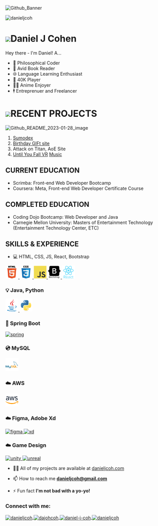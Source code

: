 ![Github_Banner](https://user-images.githubusercontent.com/37455228/136441942-eb62cf27-79f4-457b-ba2e-35d8c9587947.jpg) 
<!--Site View Counter-->
<p align="left"> <img src="https://komarev.com/ghpvc/?username=danieljcoh&label=Profile%20views&color=0e75b6&style=flat" alt="danieljcoh" /> </p>

<!--GIF-->
# <img src="https://user-images.githubusercontent.com/37455228/215283842-f50853d0-3433-4f17-a44d-cd40ca479b07.gif" width="70">Daniel J Cohen

Hey there - I'm Daniel! A...
* 📙 Philosophical Coder
* 📖 Avid Book Reader
* 🌐 Language Learning Enthusiast
* 🎲 40K Player
* 🐲🏀 Anime Enjoyer
* 🕴️ Entreprenuer and Freelancer

<!--RECENT PROJECTS-->
# <img src="https://user-images.githubusercontent.com/37455228/215285163-ffbc63e1-49b7-4e5c-a257-094fd05c6e1b.gif" width="70">RECENT PROJECTS
![Github_README_2023-01-28_image](https://user-images.githubusercontent.com/37455228/215282926-6affc014-f74e-452d-900a-cf776b2614ac.jpeg)

1. [Sumodex](http://3.131.99.116/wrestler/1)
3. [Birthday GIFt site](https://danieljcoh.github.io/scrimba-birthdayGIFt/)
4. Attack on Titan, AoE Site
5. [Until You Fall VR](https://untilyoufall.schellgames.com) [Music](https://www.youtube.com/playlist?list=PLINVNan6DCzrkN1XMp4iTJpCDVpLmRVOl)

## CURRENT EDUCATION
* Scrimba: Front-end Web Developer Bootcamp
* Coursera: Meta, Front-end Web Developer Certificate Course

## COMPLETED EDUCATION
* Coding Dojo Bootcamp: Web Developer and Java
* Carnegie Mellon University: Masters of Entertainment Technology (Entertainment Technology Center, ETC)

## SKILLS & EXPERIENCE
* 💻 HTML, CSS, JS, React, Bootstrap
<p align="left"> 

<a href="https://www.w3.org/html/" target="_blank" rel="noreferrer"> 
<img src="https://raw.githubusercontent.com/devicons/devicon/master/icons/html5/html5-original-wordmark.svg" alt="html5" width="40" height="40"/> 
</a> 

<a href="https://www.w3schools.com/css/" target="_blank" rel="noreferrer"> 
<img src="https://raw.githubusercontent.com/devicons/devicon/master/icons/css3/css3-original-wordmark.svg" alt="css3" width="40" height="40"/> 
</a> 
  
<a href="https://developer.mozilla.org/en-US/docs/Web/JavaScript" target="_blank" rel="noreferrer"> 
<img src="https://raw.githubusercontent.com/devicons/devicon/master/icons/javascript/javascript-original.svg" alt="javascript" width="40" height="40"/> </a> 

<a href="https://getbootstrap.com" target="_blank" rel="noreferrer"> 
<img src="https://raw.githubusercontent.com/devicons/devicon/master/icons/bootstrap/bootstrap-plain-wordmark.svg" alt="bootstrap" width="40" height="40"/> </a> 
  
<a href="https://reactjs.org/" target="_blank" rel="noreferrer"> 
<img src="https://raw.githubusercontent.com/devicons/devicon/master/icons/react/react-original-wordmark.svg" alt="react" width="40" height="40"/> 
</a> 

</p>

### 💡 Java, Python
<p align="left"> 
<!--Java-->
<a href="https://www.java.com" target="_blank" rel="noreferrer"> 
<img src="https://raw.githubusercontent.com/devicons/devicon/master/icons/java/java-original.svg" alt="java" width="40" height="40"/> 
</a>
<!--Python-->
<a href="https://www.python.org" target="_blank" rel="noreferrer"> 
<img src="https://raw.githubusercontent.com/devicons/devicon/master/icons/python/python-original.svg" alt="python" width="40" height="40"/> 
</a> 

</p>

### 🔮 Spring Boot
<p align="left"> 
<!--Spring-->
<a href="https://spring.io/" target="_blank" rel="noreferrer"> 
<img src="https://www.vectorlogo.zone/logos/springio/springio-icon.svg" alt="spring" width="40" height="40"/> 
</a> 

</p>

### 💿 MySQL
<p align="left"> 
<!--MySQL-->
<a href="https://www.mysql.com/" target="_blank" rel="noreferrer"> 
<img src="https://raw.githubusercontent.com/devicons/devicon/master/icons/mysql/mysql-original-wordmark.svg" alt="mysql" width="40" height="40"/> 
</a> 

</p>

### ☁️ AWS
<p align="left"> 
<!--AWS-->
<a href="https://aws.amazon.com" target="_blank" rel="noreferrer"> 
<img src="https://raw.githubusercontent.com/devicons/devicon/master/icons/amazonwebservices/amazonwebservices-original-wordmark.svg" alt="aws" width="40" height="40"/> 
</a> 
  
</p>

### ☁️ Figma, Adobe Xd
<p align="left"> 
<!--Figma-->
<a href="https://www.figma.com/" target="_blank" rel="noreferrer"> 
<img src="https://www.vectorlogo.zone/logos/figma/figma-icon.svg" alt="figma" width="40" height="40"/> 
</a> 
<!--Adobe XD-->  
<a href="https://www.adobe.com/products/xd.html" target="_blank" rel="noreferrer"> <img src="https://cdn.worldvectorlogo.com/logos/adobe-xd.svg" alt="xd" width="40" height="40"/> 
</a> 

</p>

### ☁️ Game Design
<p align="left"> 
  
<!--Unity-->  
<a href="https://unity.com/" target="_blank" rel="noreferrer"> 
<img src="https://www.vectorlogo.zone/logos/unity3d/unity3d-icon.svg" alt="unity" width="40" height="40"/> 
</a> 
<!--Unreal Engine-->  
<a href="https://unrealengine.com/" target="_blank" rel="noreferrer"> 
<img src="https://raw.githubusercontent.com/kenangundogan/fontisto/036b7eca71aab1bef8e6a0518f7329f13ed62f6b/icons/svg/brand/unreal-engine.svg" alt="unreal" width="40" height="40"/> 
</a> 

</p>

- 👨‍💻 All of my projects are available at [danieljcoh.com](danieljcoh.com)

- 📫 How to reach me **danieljcoh@gmail.com**

- ⚡ Fun fact **I'm not bad with a yo-yo!**


<h3 align="left">Connect with me:</h3>
<!--SOCIAL MEDIA-->
<p align="left">
  
<a href="https://codepen.io/danieljcoh" target="blank">
<img align="center" src="https://raw.githubusercontent.com/rahuldkjain/github-profile-readme-generator/master/src/images/icons/Social/codepen.svg" alt="danieljcoh" height="30" width="40" />
</a>
  
<a href="https://twitter.com/dajohcoh" target="blank">
<img align="center" src="https://raw.githubusercontent.com/rahuldkjain/github-profile-readme-generator/master/src/images/icons/Social/twitter.svg" alt="dajohcoh" height="30" width="40" />
</a>
  
<a href="https://linkedin.com/in/daniel-j-coh" target="blank">
<img align="center" src="https://raw.githubusercontent.com/rahuldkjain/github-profile-readme-generator/master/src/images/icons/Social/linked-in-alt.svg" alt="daniel-j-coh" height="30" width="40" />
</a>
  
<a href="https://www.leetcode.com/danieljcoh" target="blank">
<img align="center" src="https://raw.githubusercontent.com/rahuldkjain/github-profile-readme-generator/master/src/images/icons/Social/leet-code.svg" alt="danieljcoh" height="30" width="40" />
</a>
 
</p>

  

  


<!--
**danieljcoh/danieljcoh** is a ✨ _special_ ✨ repository because its `README.md` (this file) appears on your GitHub profile.

Here are some ideas to get you started:

- 🔭 I’m currently working on ...
- 🌱 I’m currently learning ...
- 👯 I’m looking to collaborate on ...
- 🤔 I’m looking for help with ...
- 💬 Ask me about ...
- 📫 How to reach me: ...
- 😄 Pronouns: ...
- ⚡ Fun fact: ...
-->
